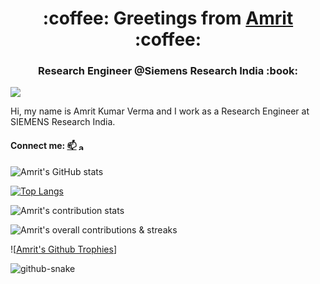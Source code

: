 
<h1 align="center">:coffee: Greetings from <a href="https://amritkv.github.io/">Amrit</a> :coffee:</h1>
<h3 align="center">Research Engineer @Siemens Research India :book:</h3> 

![](https://komarev.com/ghpvc/?username=masonreznov&style=flat&label=VISITS)

Hi, my name is Amrit Kumar Verma and I work as a Research Engineer at SIEMENS Research India.

#### Connect me:  [📫](mailto:er.akverma8@gmail.com)  <a href="https://www.linkedin.com/in/amritkumarverma/" target="blank"><img align="center" src="https://raw.githubusercontent.com/rahuldkjain/github-profile-readme-generator/master/src/images/icons/Social/linked-in-alt.svg" alt="amrit-kumar-verma" height="12" width="16" /></a> 

![Amrit's GitHub stats](https://github-readme-stats.vercel.app/api?username=amritkv&show_icons=true&theme=dark&count_private=true)

[![Top Langs](https://github-readme-stats.vercel.app/api/top-langs/?username=amritkv&layout=compact&theme=dark)](https://amritkv.github.io/)

![Amrit's contribution stats](https://github-contributor-stats.vercel.app/api?username=amritkv&hide_contributor_rank=false&order_by=contributions&theme=dark)

![Amrit's overall contributions & streaks](https://github-readme-streak-stats.herokuapp.com/?user=amritkv&theme=dark)

![[Amrit's Github Trophies](https://github-profile-trophy.vercel.app/?username=amritkv&theme=onedark)]

<picture>
  <source media="(prefers-color-scheme: dark)" srcset="https://raw.githubusercontent.com/amritkv/output/github-snake-dark.svg" />
  <source media="(prefers-color-scheme: light)" srcset="https://raw.githubusercontent.com/amritkv/output/github-snake.svg" />
  <img alt="github-snake" src="https://raw.githubusercontent.com/amritkv/output/github-snake.svg" />
</picture>
